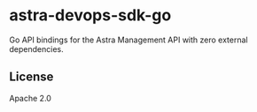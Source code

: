 # astra-devops-sdk-go

Go API bindings for the Astra Management API with zero external dependencies.

## License

Apache 2.0


